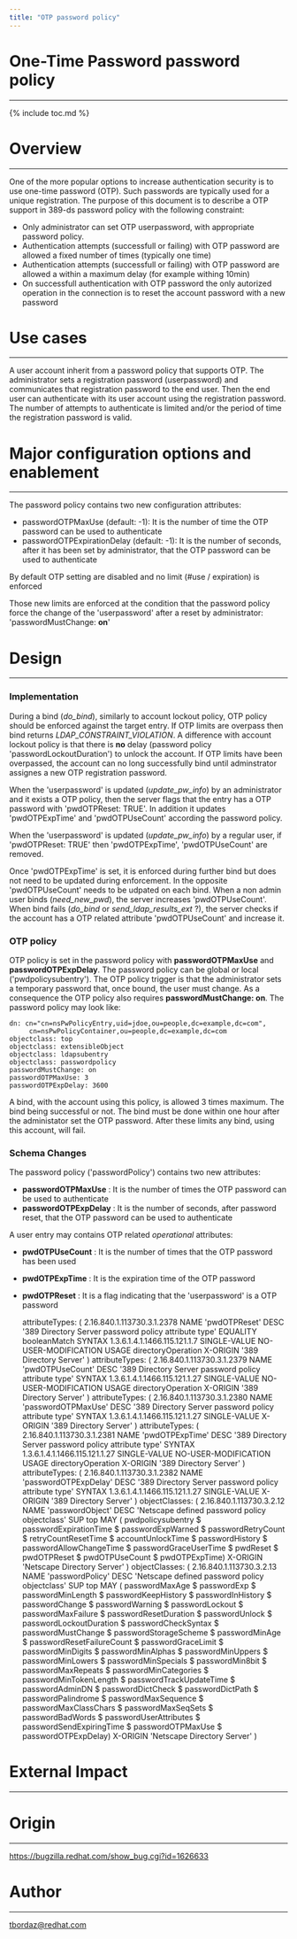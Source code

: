 ```yaml
---
title: "OTP password policy"
---
```


# One-Time Password password policy
----------------

{% include toc.md %}

# Overview
---------

One of the more popular options to increase authentication security is to use one-time password (OTP). Such passwords are typically used for a unique registration. The purpose of this document is to describe a OTP support in 389-ds password policy with the following constraint:
 - Only administrator can set OTP userpassword, with appropriate password policy.
 - Authentication attempts (successfull or failing) with OTP password are allowed a fixed number of times (typically one time)
 - Authentication attempts (successfull or failing) with OTP password are allowed a within a maximum delay (for example withing 10min)
 - On successfull authentication with OTP password the only autorized operation in the connection is to reset the account password with a new password

# Use cases
-----------

A user account inherit from a password policy that supports OTP. The administrator sets a registration password (userpassword)
and communicates that registration password to the end user. Then the end user can authenticate with its user account using the registration password.
The number of attempts to authenticate is limited and/or the period of time the registration password is valid.

# Major configuration options and enablement
--------------------------------------------

The password policy contains two new configuration attributes:

 - passwordOTPMaxUse (default: -1): It is the number of time the OTP password can be used to authenticate
 - passwordOTPExpirationDelay (default: -1): It is the number of seconds, after it has been set by administrator, that the OTP password can be used to authenticate

By default OTP setting are disabled and no limit (#use / expiration) is enforced

Those new limits are enforced at the condition that the password policy force the change of the 'userpassword' after a reset by administrator: 'passwordMustChange: **on**'

# Design
--------

### Implementation
During a bind (*do_bind*), similarly to account lockout policy, OTP policy should be enforced against the target entry. If OTP limits are overpass then bind returns *LDAP_CONSTRAINT_VIOLATION*. A difference with account lockout policy is that there is **no** delay (password policy 'passwordLockoutDuration') to unlock the account. If OTP limits have been overpassed, the account can no long successfully bind until adminstrator assignes a new OTP registration password.

When the 'userpassword' is updated (*update_pw_info*) by an administrator and it exists a OTP policy, then the server flags that the entry has a OTP password with 'pwdOTPReset: TRUE'. In addition it updates 'pwdOTPExpTime' and 'pwdOTPUseCount' according the password policy.

When the 'userpassword' is updated (*update_pw_info*) by a regular user, if 'pwdOTPReset: TRUE' then 'pwdOTPExpTime', 'pwdOTPUseCount' are removed.

Once 'pwdOTPExpTime' is set, it is enforced during further bind but does not need to be updated during enforcement.
In the opposite 'pwdOTPUseCount' needs to be udpated on each bind. When a non admin user binds (*need_new_pwd*), the server increases 'pwdOTPUseCount'.
When bind fails (*do_bind* or *send_ldap_results_ext* ?), the server checks if the account has a OTP related attribute 'pwdOTPUseCount' and increase it.

### OTP policy

OTP policy is set in the password policy with **passwordOTPMaxUse** and **passwordOTPExpDelay**. The password policy can be global or local ('pwdpolicysubentry'). The OTP policy trigger is that the administrator sets a temporary password that, once bound, the user must change. As a consequence the OTP policy also requires **passwordMustChange: on**. The password policy may look like:

    dn: cn="cn=nsPwPolicyEntry,uid=jdoe,ou=people,dc=example,dc=com",
         cn=nsPwPolicyContainer,ou=people,dc=example,dc=com
    objectclass: top
    objectclass: extensibleObject
    objectclass: ldapsubentry
    objectclass: passwordpolicy
    passwordMustChange: on
    passwordOTPMaxUse: 3
    passwordOTPExpDelay: 3600

A bind, with the account using this policy, is allowed 3 times maximum. The bind being successful or not.
The bind must be done within one hour after the administator set the OTP password.
After these limits any bind, using this account, will fail.


### Schema Changes

The password policy ('passwordPolicy') contains two new attributes:

- **passwordOTPMaxUse** : It is the number of times the OTP password can be used to authenticate
- **passwordOTPExpDelay** : It is the number of seconds, after password reset, that the OTP password can be used to authenticate

A user entry may contains OTP related *operational* attributes:

- **pwdOTPUseCount** : It is the number of times that the OTP password has been used
- **pwdOTPExpTime** : It is the expiration time of the OTP password
- **pwdOTPReset** : It is a flag indicating that the 'userpassword' is a OTP password


    attributeTypes: ( 2.16.840.1.113730.3.1.2378 NAME 'pwdOTPReset' DESC '389 Directory Server password policy attribute type'
        EQUALITY booleanMatch SYNTAX 1.3.6.1.4.1.1466.115.121.1.7 SINGLE-VALUE NO-USER-MODIFICATION USAGE directoryOperation 
        X-ORIGIN '389 Directory Server' )
    attributeTypes: ( 2.16.840.1.113730.3.1.2379 NAME 'pwdOTPUseCount' DESC '389 Directory Server password policy attribute type' 
        SYNTAX 1.3.6.1.4.1.1466.115.121.1.27 SINGLE-VALUE NO-USER-MODIFICATION USAGE directoryOperation 
        X-ORIGIN '389 Directory Server' )
    attributeTypes: ( 2.16.840.1.113730.3.1.2380 NAME 'passwordOTPMaxUse' DESC '389 Directory Server password policy attribute type' 
        SYNTAX 1.3.6.1.4.1.1466.115.121.1.27 SINGLE-VALUE X-ORIGIN '389 Directory Server' )
    attributeTypes: ( 2.16.840.1.113730.3.1.2381 NAME 'pwdOTPExpTime' DESC '389 Directory Server password policy attribute type' 
        SYNTAX 1.3.6.1.4.1.1466.115.121.1.27 SINGLE-VALUE NO-USER-MODIFICATION USAGE directoryOperation X-ORIGIN '389 Directory Server' )
    attributeTypes: ( 2.16.840.1.113730.3.1.2382 NAME 'passwordOTPExpDelay' DESC '389 Directory Server password policy attribute type' 
        SYNTAX 1.3.6.1.4.1.1466.115.121.1.27 SINGLE-VALUE X-ORIGIN '389 Directory Server' )
    objectClasses: ( 2.16.840.1.113730.3.2.12 NAME 'passwordObject' DESC 'Netscape defined password policy objectclass' SUP top 
        MAY ( pwdpolicysubentry $ passwordExpirationTime $ passwordExpWarned $ passwordRetryCount $ retryCountResetTime $ 
        accountUnlockTime $ passwordHistory $ passwordAllowChangeTime $ passwordGraceUserTime $ pwdReset $ pwdOTPReset $ 
        pwdOTPUseCount $ pwdOTPExpTime) X-ORIGIN 'Netscape Directory Server' )
    objectClasses: ( 2.16.840.1.113730.3.2.13 NAME 'passwordPolicy' DESC 'Netscape defined password policy objectclass' SUP top 
        MAY ( passwordMaxAge $ passwordExp $ passwordMinLength $ passwordKeepHistory $ passwordInHistory $ passwordChange $ 
        passwordWarning $ passwordLockout $ passwordMaxFailure $ passwordResetDuration $ passwordUnlock $ passwordLockoutDuration $ 
        passwordCheckSyntax $ passwordMustChange $ passwordStorageScheme $ passwordMinAge $ passwordResetFailureCount $ 
        passwordGraceLimit $ passwordMinDigits $ passwordMinAlphas $ passwordMinUppers $ passwordMinLowers $ passwordMinSpecials $ 
        passwordMin8bit $ passwordMaxRepeats $ passwordMinCategories $ passwordMinTokenLength $ passwordTrackUpdateTime $ 
        passwordAdminDN $ passwordDictCheck $ passwordDictPath $ passwordPalindrome $ passwordMaxSequence $ passwordMaxClassChars $ 
        passwordMaxSeqSets $ passwordBadWords $ passwordUserAttributes $ passwordSendExpiringTime $ passwordOTPMaxUse $ 
        passwordOTPExpDelay) X-ORIGIN 'Netscape Directory Server' )


# External Impact
-----------------


# Origin
--------

https://bugzilla.redhat.com/show_bug.cgi?id=1626633

# Author
--------

<tbordaz@redhat.com>
